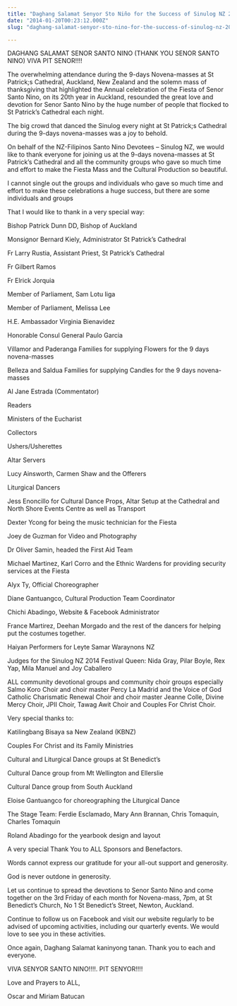 ```yaml
---
title: "Daghang Salamat Senyor Sto Niño for the Success of Sinulog NZ 2014)"
date: "2014-01-20T00:23:12.000Z"
slug: "daghang-salamat-senyor-sto-nino-for-the-success-of-sinulog-nz-2014"

---
```


DAGHANG SALAMAT SENOR SANTO NINO (THANK YOU SENOR SANTO NINO) VIVA PIT SENOR!!!!

The overwhelming attendance during the 9-days Novena-masses at St Patrick;s Cathedral, Auckland, New Zealand and the solemn mass of thanksgiving that highlighted the Annual celebration of the Fiesta of Senor Santo Nino, on its 20th year in Auckland, resounded the great love and devotion for Senor Santo Nino by the huge number of people that flocked to St Patrick’s Cathedral each night.

The big crowd that danced the Sinulog every night at St Patrick;s Cathedral during the 9-days novena-masses was a joy to behold.

On behalf of the NZ-Filipinos Santo Nino Devotees – Sinulog NZ, we would like to thank everyone for joining us at the 9-days novena-masses at St Patrick’s Cathedral and all the community groups who gave so much time and effort to make the Fiesta Mass and the Cultural Production so beautiful.

I cannot single out the groups and individuals who gave so much time and effort to make these celebrations a huge success, but there are some individuals and groups

That I would like to thank in a very special way:

Bishop Patrick Dunn DD, Bishop of Auckland

Monsignor Bernard Kiely, Administrator St Patrick’s Cathedral

Fr Larry Rustia, Assistant Priest, St Patrick’s Cathedral

Fr Gilbert Ramos

Fr Elrick Jorquia

Member of Parliament, Sam Lotu Iiga

Member of Parliament, Melissa Lee

H.E. Ambassador Virginia Bienavidez

Honorable Consul General Paulo Garcia

Villamor and Paderanga Families for supplying Flowers for the 9 days novena-masses

Belleza and Saldua Families for supplying Candles for the 9 days novena-masses

Al Jane Estrada (Commentator)

Readers

Ministers of the Eucharist

Collectors

Ushers/Usherettes

Altar Servers

Lucy Ainsworth, Carmen Shaw and the Offerers

Liturgical Dancers

Jess Enoncillo for Cultural Dance Props, Altar Setup at the Cathedral and North Shore Events Centre as well as Transport

Dexter Ycong for being the music technician for the Fiesta

Joey de Guzman for Video and Photography

Dr Oliver Samin, headed the First Aid Team

Michael Martinez, Karl Corro and the Ethnic Wardens for providing security services at the Fiesta

Alyx Ty, Official Choreographer

Diane Gantuangco, Cultural Production Team Coordinator

Chichi Abadingo, Website & Facebook Administrator

France Martirez, Deehan Morgado and the rest of the dancers for helping put the costumes together.

Haiyan Performers for Leyte Samar Waraynons NZ

Judges for the Sinulog NZ 2014 Festival Queen: Nida Gray, Pilar Boyle, Rex Yap, Mila Manuel and Joy Caballero

ALL community devotional groups and community choir groups especially Salmo Koro Choir and choir master Percy La Madrid and the Voice of God Catholic Charismatic Renewal Choir and choir master Jeanne Colle, Divine Mercy Choir, JPII Choir, Tawag Awit Choir and Couples For Christ Choir.

Very special thanks to:

Katilingbang Bisaya sa New Zealand (KBNZ)

Couples For Christ and its Family Ministries

Cultural and Liturgical Dance groups at St Benedict’s

Cultural Dance group from Mt Wellington and Ellerslie

Cultural Dance group from South Auckland

Eloise Gantuangco for choreographing the Liturgical Dance

The Stage Team: Ferdie Esclamado, Mary Ann Brannan, Chris Tomaquin, Charles Tomaquin

Roland Abadingo for the yearbook design and layout

A very special Thank You to ALL Sponsors and Benefactors.

Words cannot express our gratitude for your all-out support and generosity.

God is never outdone in generosity.

Let us continue to spread the devotions to Senor Santo Nino and come together on the 3rd Friday of each month for Novena-mass, 7pm, at St Benedict’s Church, No 1 St Benedict’s Street, Newton, Auckland.

Continue to follow us on Facebook and visit our website regularly to be advised of upcoming activities, including our quarterly events. We would love to see you in these activities.

Once again, Daghang Salamat kaninyong tanan. Thank you to each and everyone.

VIVA SENYOR SANTO NINO!!!!. PIT SENYOR!!!!

Love and Prayers to ALL,

Oscar and Miriam Batucan